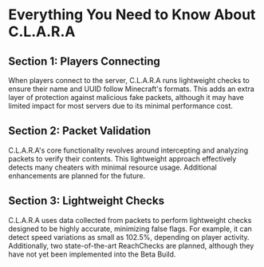 # Everything You Need to Know About C.L.A.R.A  

## Section 1: Players Connecting  
When players connect to the server, C.L.A.R.A runs lightweight checks to ensure their name and UUID follow Minecraft's formats. This adds an extra layer of protection against malicious fake packets, although it may have limited impact for most servers due to its minimal performance cost.

## Section 2: Packet Validation  
C.L.A.R.A's core functionality revolves around intercepting and analyzing packets to verify their contents. This lightweight approach effectively detects many cheaters with minimal resource usage. Additional enhancements are planned for the future.    

## Section 3: Lightweight Checks  
C.L.A.R.A uses data collected from packets to perform lightweight checks designed to be highly accurate, minimizing false flags. For example, it can detect speed variations as small as 102.5%, depending on player activity. Additionally, two state-of-the-art ReachChecks are planned, although they have not yet been implemented into the Beta Build.  
